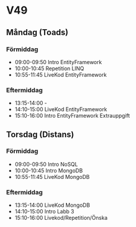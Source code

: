 # V49
## Måndag (Toads)
### Förmiddag
* 09:00-09:50 Intro EntityFramework
* 10:00-10:45 Repetition LINQ
* 10:55-11:45 LiveKod EntityFramework

### Eftermiddag
* 13:15-14:00 -
* 14:10-15:00 LiveKod EntityFramework
* 15:10-16:00 Intro EntityFramework Extrauppgift

## Torsdag (Distans)
### Förmiddag
* 09:00-09:50 Intro NoSQL
* 10:00-10:45 Intro MongoDB
* 10:55-11:45 LiveKod MongoDB
### Eftermiddag
* 13:15-14:00 LiveKod MongoDB
* 14:10-15:00 Intro Labb 3
* 15:10-16:00 Livekod/Repetition/Önska